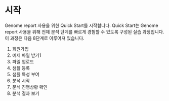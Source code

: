 # 시작

Genome report 사용을 위한 Quick Start를 시작합니다.  Quick Start는 Genome report 사용을 위해 전체 분석 단계를 빠르게 경험할 수 있도록 구성된 실습 과정입니다. 이 과정은 다음 8단계로 이루어져 있습니다.


1. 회원가입
1. 예제 파일 받기1
1. 파일 업로드
1. 샘플 등록
1. 샘플 특성 부여
1. 분석 시작
1. 분석 진행상황 확인
1. 분석 결과 보기


